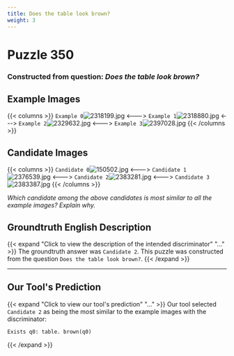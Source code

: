 ```yaml
---
title: Does the table look brown?
weight: 3
---
```


# Puzzle 350
### Constructed from question: _Does the table look brown?_


## Example Images
{{< columns >}}
`Example 0`![2318199.jpg](/gqa_images/2318199.jpg)
<--->
`Example 1`![2318880.jpg](/gqa_images/2318880.jpg)
<--->
`Example 2`![2329632.jpg](/gqa_images/2329632.jpg)
<--->
`Example 3`![2397028.jpg](/gqa_images/2397028.jpg)
{{< /columns >}}

## Candidate Images
{{< columns >}}
`Candidate 0`![150502.jpg](/gqa_images/150502.jpg)
<--->
`Candidate 1`![2376539.jpg](/gqa_images/2376539.jpg)
<--->
`Candidate 2`![2383281.jpg](/gqa_images/2383281.jpg)
<--->
`Candidate 3`![2383387.jpg](/gqa_images/2383387.jpg)
{{< /columns >}}

*Which candidate among the above candidates is most similar to all the example images? Explain why.*

## Groundtruth English Description

{{< expand "Click to view the description of the intended discriminator" "..." >}}
The groundtruth answer was `Candidate 2`. This puzzle was constructed from the question `Does the table look brown?`.
{{< /expand >}}

---

## Our Tool's Prediction

{{< expand "Click to view our tool's prediction" "..." >}}
Our tool selected `Candidate 2` as being the most similar to the example images with the discriminator:
```plaintext
Exists q0: table. brown(q0)
```
{{< /expand >}}
